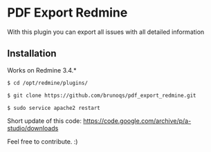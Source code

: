 # PDF Export Redmine

With this plugin you can export all issues with all detailed information

## Installation

Works on Redmine 3.4.* 

```sh
$ cd /opt/redmine/plugins/

$ git clone https://github.com/brunoqs/pdf_export_redmine.git

$ sudo service apache2 restart
```

Short update of this code: https://code.google.com/archive/p/a-studio/downloads

Feel free to contribute. :)